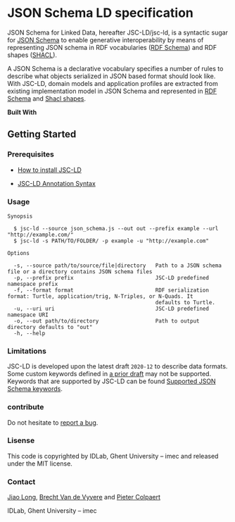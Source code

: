 # JSON Schema LD specification

JSON Schema for Linked Data, hereafter JSC-LD/jsc-ld, is a syntactic sugar for [JSON Schema](https://json-schema.org/) to enable generative interoperability
by means of representing JSON schema in RDF vocabularies ([RDF Schema](https://www.w3.org/TR/rdf-schema/)) and RDF
shapes ([SHACL](https://www.w3.org/TR/shacl/)).

A JSON Schema is a declarative vocabulary specifies a number of rules to describe what objects serialized in JSON based
format should look like. With JSC-LD, domain models and application profiles are extracted from existing
implementation model in JSON Schema and represented in [RDF Schema](https://www.w3.org/TR/rdf-schema/) and [Shacl shapes](https://www.w3.org/TR/shacl/).

**Built With**

## Getting Started

### Prerequisites


* [How to install JSC-LD](jsc_ld_installation.md#jsc-ld-installation)

* [JSC-LD Annotation Syntax](jsc_ld_syntax.md#jsc-ld-syntax)

### Usage
```
Synopsis

  $ jsc-ld --source json_schema.js --out out --prefix example --url "http://example.com/"
  $ jsc-ld -s PATH/TO/FOLDER/ -p example -u "http://example.com" 

Options

  -s, --source path/to/source/file|directory   Path to a JSON schema file or a directory contains JSON schema files
  -p, --prefix prefix                          JSC-LD predefined namespace prefix
  -f, --format format                          RDF serialization format: Turtle, application/trig, N-Triples, or N-Quads. It
                                               defaults to Turtle.
  -u, --uri uri                                JSC-LD predefined namespace URI
  -o, --out path/to/directory                  Path to output directory defaults to "out"
  -h, --help                              
```

### Limitations

JSC-LD is developed upon the latest draft `2020-12` to describe data formats. Some custom keywords defined in [a prior draft](https://json-schema.org/specification-links.html) may not be supported.
Keywords that are supported by JSC-LD can be found [Supported JSON Schema keywords](supported_jsc_kws.md#supported-jsc-kws).

### contribute

Do not hesitate to [report a bug](https://github.com/jiaoxlong/jsc-ld/issues).

### Lisense

This code is copyrighted by IDLab, Ghent University – imec and released under the MIT license.

### Contact

[Jiao Long](mailto:Jiao.Long@UGent.be), [Brecht Van de Vyvere](mailto:brecht.vandevyvere@ugent.be) and [Pieter Colpaert](mailto:pieter.colpaert@ugent.be)

IDLab, Ghent University – imec
